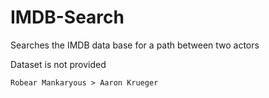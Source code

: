 # IMDB-Search

Searches the IMDB data base for a path between two actors

Dataset is not provided

`Robear Mankaryous > Aaron Krueger`